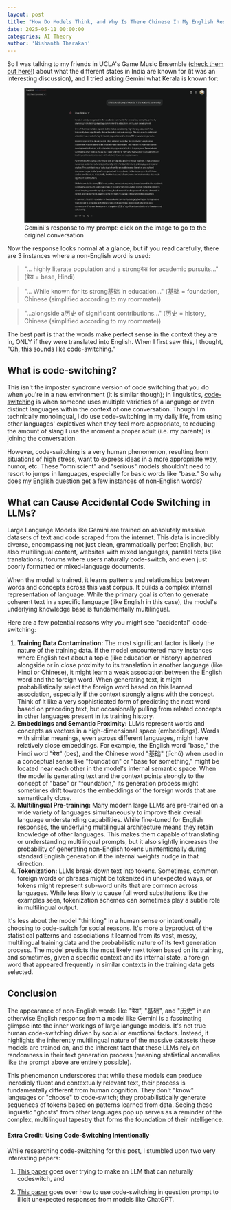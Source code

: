 ```yaml
---
layout: post
title: "How Do Models Think, and Why Is There Chinese In My English Responses?"
date: 2025-05-11 00:00:00
categories: AI Theory
author: 'Nishanth Tharakan'
---
```


<script type="text/x-mathjax-config">
MathJax.Hub.Config({
tex2jax: {
inlineMath: [ ['$','$'], ["\$$","\$$"] ],
processEscapes: true
}
});
</script>

<script type="text/javascript" charset="utf-8"
src="https://cdn.mathjax.org/mathjax/latest/MathJax.js?config=TeX-AMS-MML_HTMLorMML,
https://vincenttam.github.io/javascripts/MathJaxLocal.js"></script>


So I was talking to my friends in UCLA's Game Music Ensemble ([check them out here!](https://community.ucla.edu/studentorg/2463)) about what the different states in India are known for (it was an interesting discussion), and I tried asking Gemini what Kerala is known for:

<figure>
<a href="https://g.co/gemini/share/6c2cdb314cec"><img alt="What Gemini said" src='https://raw.githubusercontent.com/qerty2006/qerty2006.github.io/refs/heads/main/_site/assets/images/2025-05-09/promptresponse.png'/></a>
<figcaption>Gemini's response to my prompt: click on the image to go to the original conversation</figcaption>
</figure>
Now the response looks normal at a glance, but if  you read carefully, there are 3 instances where a non-English word is used:

> "... highly literate population and a strongबेस for academic pursuits..." (बेस = base, Hindi)

> "... While known for its strong基础 in education..." (基础 = foundation, Chinese (simplified according to my roommate))

> "...alongside a历史 of significant contributions..." (历史 = history, Chinese (simplified according to my roommate))

The best part is that the words make perfect sense in the context they are in, ONLY if they were translated into English. When I first saw this, I thought, "Oh, this sounds like code-switching."


## What is code-switching?

 This isn't the imposter syndrome version of code switching that you do when you're in a new environment (it is similar though); in linguistics, [code-switching](https://en.wikipedia.org/wiki/Codeswitching) is when someone uses multiple varieties of a language or even distinct languages within the context of one conversation. Though I'm technically monolingual, I do use code-switching in my daily life, from using other languages' expletives when they feel more appropriate, to reducing the amount of slang I use the moment a proper adult (i.e. my parents) is joining the conversation.

However, code-switching is a very human phenomenon, resulting from situations of high stress, want to express ideas in a more appropriate way, humor, etc. These "omniscient" and "serious" models shouldn't need to resort to jumps in languages, especially for basic words like "base." So why does my English question get a few instances of non-English words?

## What can Cause Accidental Code Switching in LLMs?

Large Language Models like Gemini are trained on absolutely massive datasets of text and code scraped from the internet. This data is incredibly diverse, encompassing not just clean, grammatically perfect English, but also multilingual content, websites with mixed languages, parallel texts (like translations), forums where users naturally code-switch, and even just poorly formatted or mixed-language documents.

When the model is trained, it learns patterns and relationships between words and concepts across this vast corpus. It builds a complex internal representation of language. While the primary goal is often to generate coherent text in a specific language (like English in this case), the model's underlying knowledge base is fundamentally multilingual.

Here are a few potential reasons why you might see "accidental" code-switching:

1.  **Training Data Contamination:** The most significant factor is likely the nature of the training data. If the model encountered many instances where English text about a topic (like education or history) appeared alongside or in close proximity to its translation in another language (like Hindi or Chinese), it might learn a weak association between the English word and the foreign word. When generating text, it might probabilistically select the foreign word based on this learned association, especially if the context strongly aligns with the concept. Think of it like a very sophisticated form of predicting the next word based on preceding text, but occasionally pulling from related concepts in other languages present in its training history.
2.  **Embeddings and Semantic Proximity:** LLMs represent words and concepts as vectors in a high-dimensional space (embeddings). Words with similar meanings, even across different languages, might have relatively close embeddings. For example, the English word "base," the Hindi word "बेस" (bes), and the Chinese word "基础" (jīchǔ) when used in a conceptual sense like "foundation" or "base for something," might be located near each other in the model's internal semantic space. When the model is generating text and the context points strongly to the concept of "base" or "foundation," its generation process might sometimes drift towards the embeddings of the foreign words that are semantically close.
3.  **Multilingual Pre-training:** Many modern large LLMs are pre-trained on a wide variety of languages simultaneously to improve their overall language understanding capabilities. While fine-tuned for English responses, the underlying multilingual architecture means they retain knowledge of other languages. This makes them capable of translating or understanding multilingual prompts, but it also slightly increases the probability of generating non-English tokens unintentionally during standard English generation if the internal weights nudge in that direction.
4.  **Tokenization:** LLMs break down text into tokens. Sometimes, common foreign words or phrases might be tokenized in unexpected ways, or tokens might represent sub-word units that are common across languages. While less likely to cause full word substitutions like the examples seen, tokenization schemes can sometimes play a subtle role in multilingual output.

It's less about the model "thinking" in a human sense or intentionally choosing to code-switch for social reasons. It's more a byproduct of the statistical patterns and associations it learned from its vast, messy, multilingual training data and the probabilistic nature of its text generation process. The model predicts the most likely next token based on its training, and sometimes, given a specific context and its internal state, a foreign word that appeared frequently in similar contexts in the training data gets selected.

## Conclusion

The appearance of non-English words like "बेस", "基础", and "历史" in an otherwise English response from a model like Gemini is a fascinating glimpse into the inner workings of large language models. It's not true human code-switching driven by social or emotional factors. Instead, it highlights the inherently multilingual nature of the massive datasets these models are trained on, and the inherent fact that these LLMs rely on randomness in their text generation process (meaning statistical anomalies like the prompt above are entirely possible).

This phenomenon underscores that while these models can produce incredibly fluent and contextually relevant text, their process is fundamentally different from human cognition. They don't "know" languages or "choose" to code-switch; they probabilistically generate sequences of tokens based on patterns learned from data. Seeing these linguistic "ghosts" from other languages pop up serves as a reminder of the complex, multilingual tapestry that forms the foundation of their intelligence.

#### Extra Credit: Using Code-Switching Intentionally

While researching code-switching for this post, I stumbled upon two very interesting papers:

1. [This paper](https://arxiv.org/html/2410.22660v1) goes over trying to make an LLM that can naturally codeswitch, and 

2. [This paper](https://openreview.net/pdf/ca2e6b2b558947e939fb8e4cfa8bc6d6f36358ea.pdf) goes over how to use code-switching in question prompt to illicit unexpected responses from models like ChatGPT.



